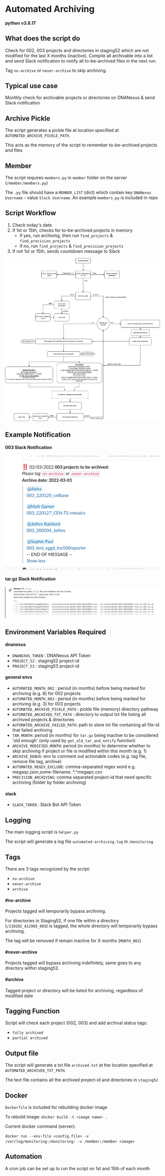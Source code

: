 # Automated Archiving

#### python v3.8.17

## What does the script do
Check for 002, 003 projects and directories in staging52 which are not modified for the last X months (inactive). Compile all archivable into a list and send Slack notification to notify all to-be-archived files in the next run. 

Tag `no-archive` or `never-archive` to skip archiving.

## Typical use case
Monthly check for archivable projects or directories on DNANexus & send Slack notification

## Archive Pickle
The script generates a pickle file at location specified at `AUTOMATED_ARCHIVE_PICKLE_PATH`. 

This acts as the memory of the script to remember to-be-archived projects and files

## Member
The script requires `members.py` in `member` folder on the server (`/member/members.py`)

The `.py` file should have a `MEMBER_LIST` (dict) which contain key `DNANexus Username` - value `Slack Username`. An example `members.py` is included in repo

## Script Workflow
1. Check today's date.
2. If 1st or 15th, checks for to-be-archived projects in memory 
    - if yes, run archiving, then run `find_projects` & `find_precision_projects`
    - if no, run `find_projects` & `find_precision_projects`
3. If not 1st or 15th, sends countdown message to Slack

![script workflow](demo/script_workflow_updated.png)

## Example Notification

#### 003 Slack Notification
![notification](demo/003_demo.png)

#### tar.gz Slack Notification
![tar notification](demo/tar_files_demo.png)

## Environment Variables Required
#### dnanexus
- `DNANEXUS_TOKEN` : DNANexus API Token
- `PROJECT_52` : staging52 project-id
- `PROJECT_53` : staging53 project-id
#### general envs
- `AUTOMATED_MONTH_002` : period (in months) before being marked for archiving (e.g. 6) for 002 projects
- `AUTOMATED_MONTH_003` : period (in months) before being marked for archiving (e.g. 3) for 003 projects
- `AUTOMATED_ARCHIVE_PICKLE_PATH` : pickle file (memory) directory pathway
- `AUTOMATED_ARCHIVED_TXT_PATH` : directory to output txt file listing all archived projects & directories
- `AUTOMATED_ARCHIVE_FAILED_PATH`: path to store txt file containing all file-id that failed archiving
- `TAR_MONTH`: period (in months) for `tar.gz` being inactive to be considered 'old enough' (only used by `get_old_tar_and_notify` function)
- `ARCHIVE_MODIFIED_MONTH`: period (in months) to determine whether to skip archiving if project or file is modified within this month (e.g. 1)
- `ARCHIVE_DEBUG`: env to comment out actionable codes (e.g. tag file, remove file tag, archive)
- `AUTOMATED_REGEX_EXCLUDE`: comma-separated regex word e.g. megaqc.json,some-filename\..*,^megapc.csv
- `PRECISION_ARCHIVING`: comma separated project-id that need specific archiving (folder by folder archiving)
#### slack
- `SLACK_TOKEN` : Slack Bot API Token

## Logging
The main logging script is `helper.py`

The script will generate a log file `automated-archiving.log` in `/monitoring`

## Tags
There are 3 tags recognized by the script:
- `no-archive`
- `never-archive`
- `archive`

#### #no-archive
Projects tagged will temporarily bypass archiving. 

For directories in Staging52, if one file within a directory (`/210202_A12905_003`) is tagged, the whole directory will temporarily bypass archiving. 

The tag will be removed if remain inactive for X months (`MONTH_002`)

#### #never-archive
Projects tagged will bypass archiving indefintely, same goes to any directory within staging52.

#### #archive
Tagged project or directory will be listed for archiving, regardless of modified date

## Tagging Function
Script will check each project (002, 003) and add archival status tags:
- `fully archived`
- `partial archived`

## Output file
The script will generate a txt file `archived.txt` at the location specified at `AUTOMATED_ARCHIVED_TXT_PATH`. 

The text file contains all the archived project-id and directories in `staging52`

## Docker
`Dockerfile` is included for rebuilding docker image

To rebuild image: `docker build -t <image name> .`

Current docker command (server):

```docker run --env-file <config.file> -v /var/log/monitoring:/monitoring: -v /member:/member <image>```

## Automation
A cron job can be set up to run the script on 1st and 15th of each month
